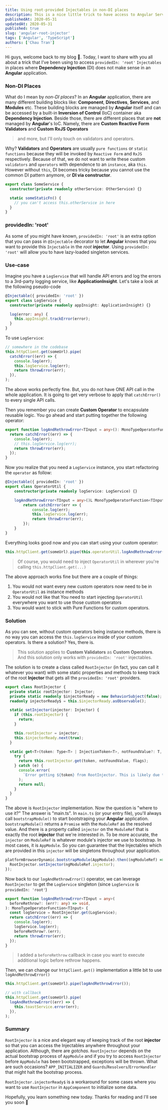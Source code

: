 ```yaml
---
title: Using root-provided Injectables in non-DI places
description: This is a nice little trick to have access to Angular Services that are provided in root to use in places where Dependency Injection is not available
publishedAt: 2020-05-31
updatedAt: 2020-05-31
published: true
slug: 'angular-root-injector'
tags: ['Angular', 'TypeScript']
authors: ['Chau Tran']
---
```


Hi guys, welcome back to my blog 👋. Today, I want to share with you all about a trick that I've been using to access
`providedIn: 'root'` `Injectables` in places where **Dependency Injection** (DI) does not make sense in an **Angular**
application.

### Non-DI Places

What do I mean by _non-DI places_? In an **Angular** application, there are many different building blocks like: **Component**,
**Directives**, **Services**, and **Modules** etc. These building blocks are managed by **Angular** itself and can be accessed by
a built-in **Inversion of Control** (IoC) container aka **Dependency Injection**. Beside those, there are different places
that are **not** managed by **Angular**'s IoC. Namely, there are **Custom Reactive Form Validators** and **Custom RxJS Operators**

> and more, but I'll only touch on validators and operators.

Why? **Validators** and **Operators** are usually `pure functions` or `static functions` because they will be invoked by `Reactive Form` and `RxJS` respectively.
Because of that, we do not want to write these custom `validators` and `operators` with dependence to an `instance`, aka `this`. However without `this`,
DI becomes tricky because you cannot use the common DI pattern anymore, or **DI via constructor**.

```typescript
export class SomeService {
  constructor(private readonly otherService: OtherService) {}

  static someStaticFn() {
    // you can't access this.otherService in here
  }
}
```

### providedIn: 'root'

As some of you might have known, `providedIn: 'root'` is an extra option that you can pass in `@Injectable` decorator to let
**Angular** knows that you want to provide this `Injectable` in the _root_ **injector**. Using `providedIn: 'root'` will allow you
to have lazy-loaded singleton services.

### Use-case

Imagine you have a `LogService` that will handle API errors and log the errors to a 3rd-party logging service, like **ApplicationInsight**.
Let's take a look at the following pseudo-code

```typescript
@Injectable({ providedIn: 'root' })
export class LogService {
  constructor(private readonly appInsight: ApplicationInsight) {}

  log(error: any) {
    this.appInsight.trackError(error);
  }
}
```

To use `LogService`:

```typescript
// somewhere in the codebase
this.httpClient.get(someUrl).pipe(
  catchError((err) => {
    console.log(err);
    this.logService.log(err);
    return throwError(err);
  }),
);
```

The above works perfectly fine. But, you do not have ONE API call in the whole application. It is going to get very verbose
to apply that `catchError()` to every single API calls.

Then you remember you can create **Custom Operator** to encapsulate reusable logic. You go ahead and start putting together the following operator:

```typescript
export function logAndRethrowError<TInput = any>(): MonoTypeOperatorFunction<TInput> {
  return catchError((err) => {
    console.log(err);
    // this.logService.log(err);
    return throwError(err);
  });
}
```

Now you realize that you need a `LogService` instance, you start refactoring the `operator` as follow:

```typescript
@Injectable({ providedIn: 'root' })
export class OperatorUtil {
    constructor(private readonly logService: LogService) {}

    logAndRethrowError<TInput = any>()L MonoTypeOperatorFunction<TInput> {
        return catchError(err => {
            console.log(err);
            this.logService.log(err);
            return throwError(err);
        });
    }
}
```

Everything looks good now and you can start using your custom operator:

```typescript
this.httpClient.get(someUrl).pipe(this.operatorUtil.logAndRethrowError());
```

> Of course, you would need to inject `OperatorUtil` in wherever you're calling `this.httpClient.get(...)`

The above approach works fine but there are a couple of things:

1. You would not want every new custom operators now need to be in `OperatorUtil` as instance methods
2. You would not like that You need to start injecting `OperatorUtil` everywhere you want to use those custom operators
3. You would want to stick with Pure Functions for custom operators.

### Solution

As you can see, without custom operators being instance methods, there is no way you can access the `this.logService` inside
of your custom operators. Is there a solution? Yes, there is.

> This solution applies to **Custom Validators** as **Custom Operators**. And this solution only works with `providedIn: 'root'` injectables.

The solution is to create a class called `RootInjector` (in fact, you can call it whatever you want) with some static properties and methods to
keep track of the root **Injector** that gets all the `providedIn: 'root'` providers.

```typescript
export class RootInjector {
  private static rootInjector: Injector;
  private static readonly $injectorReady = new BehaviorSubject(false);
  readonly injectorReady$ = this.$injectorReady.asObservable();

  static setInjector(injector: Injector) {
    if (this.rootInjector) {
      return;
    }

    this.rootInjector = injector;
    this.$injectorReady.next(true);
  }

  static get<T>(token: Type<T> | InjectionToken<T>, notFoundValue?: T, flags?: InjectFlags): T {
    try {
      return this.rootInjector.get(token, notFoundValue, flags);
    } catch (e) {
      console.error(
        `Error getting ${token} from RootInjector. This is likely due to RootInjector is undefined. Please check RootInjector.rootInjector value.`,
      );
      return null;
    }
  }
}
```

The above is `RootInjector` implementation. Now the question is "where to use it?" The answer is "main.ts". In `main.ts` (or your entry file), you'll always
call `bootstrapModule()` to start bootstraping your **Angular** application. `bootstrapModule()` returns a `Promise` with the `ModuleRef` as the resolved value.
And there is a property called `injector` on the `ModuleRef` that is exactly the root **injector** that we're interested in. To be more accurate, the `injector`
on `ModuleRef` is whatever module's injector we use to bootstrap. In most cases, it is `AppModule`. So you can guarantee that the Injectables which are provided in
this `injector` will be singletons throughout your application.

```typescript
platformBrowserDynamic.bootstrapModule(AppModule).then((ngModuleRef) => {
  RootInjector.setInjector(ngModuleRef.injector);
});
```

Now back to our `logAndRethrowError()` operator, we can leverage `RootInjector` to get the `LogService` singleton (since `LogService` is `providedIn: 'root'`)

```typescript
export function logAndRethrowError<TInput = any>(
  beforeRethrow?: (err?: any) => void,
): MonoTypeOperatorFunction<TInput> {
  const logService = RootInjector.get(LogService);
  return catchError((err) => {
    console.log(err);
    logService.log(err);
    beforeRethrow?.(err);
    return throwError(err);
  });
}
```

> I added a `beforeRethrow` callback in case you want to execute additional logic before rethrow happens.

Then, we can change our `httpClient.get()` implementation a little bit to use `logAndRethrowError()`

```typescript
this.httpClient.get(someUrl).pipe(logAndRethrowError());
```

```typescript
// with callback
this.httpClient.get(someUrl).pipe(
  logAndRethrowError((err) => {
    this.toastService.error(err);
  }),
);
```

### Summary

`RootInjector` is a nice and elegant way of keeping track of the root **injector** so that you can access the Injectables
anywhere throughout your application. Although, there are _gotchas_. `RootInjector` depends on the actual bootstrap process
of `AppModule` and if you try to access `RootInjector` before `AppModule` has been bootstrapped, exceptions will be thrown.
What are such occasions? `APP_INITIALIZER` and `Guards`/`Resolvers`/`ErrorHandler` that might halt the bootstrap process.

`RootInjector.injectorReady$` is a workaround for some cases where you want to use `RootInjector` in `AppComponent` to initialize
some data.

Hopefully, you learn something new today. Thanks for reading and I'll see you soon 🤞
